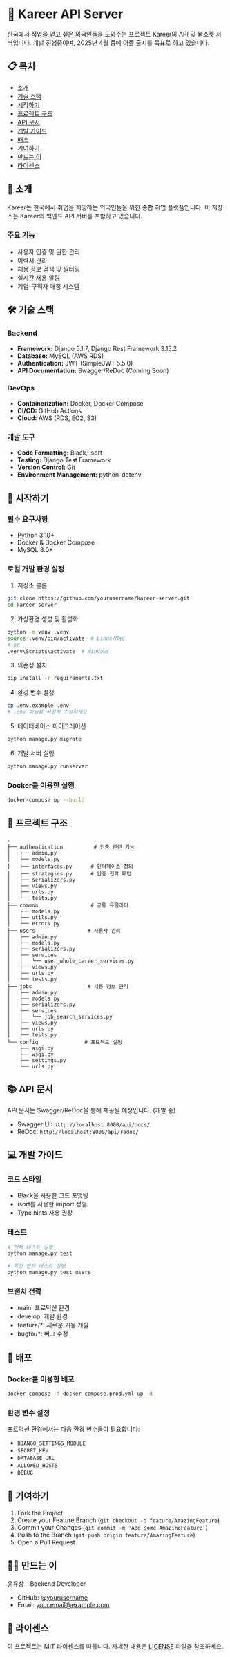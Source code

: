 # 🚀 Kareer API Server

한국에서 직업을 얻고 싶은 외국인들을 도와주는 프로젝트 Kareer의 API 및 웹소켓 서버입니다. 개발 진행중이며, 2025년 4월 중에 어플 출시를 목표로 하고 있습니다.

## 📋 목차

- [소개](#소개)
- [기술 스택](#기술-스택)
- [시작하기](#시작하기)
- [프로젝트 구조](#프로젝트-구조)
- [API 문서](#api-문서)
- [개발 가이드](#개발-가이드)
- [배포](#배포)
- [기여하기](#기여하기)
- [만드는 이](#만드는-이)
- [라이센스](#라이센스)

## 🎯 소개

Kareer는 한국에서 취업을 희망하는 외국인들을 위한 종합 취업 플랫폼입니다. 이 저장소는 Kareer의 백엔드 API 서버를 포함하고 있습니다.

### 주요 기능

- 사용자 인증 및 권한 관리
- 이력서 관리
- 채용 정보 검색 및 필터링
- 실시간 채용 알림
- 기업-구직자 매칭 시스템

## 🛠️ 기술 스택

### Backend

- **Framework:** Django 5.1.7, Django Rest Framework 3.15.2
- **Database:** MySQL (AWS RDS)
- **Authentication:** JWT (SimpleJWT 5.5.0)
- **API Documentation:** Swagger/ReDoc (Coming Soon)

### DevOps

- **Containerization:** Docker, Docker Compose
- **CI/CD:** GitHub Actions
- **Cloud:** AWS (RDS, EC2, S3)

### 개발 도구

- **Code Formatting:** Black, isort
- **Testing:** Django Test Framework
- **Version Control:** Git
- **Environment Management:** python-dotenv

## 🚀 시작하기

### 필수 요구사항

- Python 3.10+
- Docker & Docker Compose
- MySQL 8.0+

### 로컬 개발 환경 설정

1. 저장소 클론

```bash
git clone https://github.com/yourusername/kareer-server.git
cd kareer-server
```

2. 가상환경 생성 및 활성화

```bash
python -m venv .venv
source .venv/bin/activate  # Linux/Mac
# or
.venv\Scripts\activate  # Windows
```

3. 의존성 설치

```bash
pip install -r requirements.txt
```

4. 환경 변수 설정

```bash
cp .env.example .env
# .env 파일을 적절히 수정하세요
```

5. 데이터베이스 마이그레이션

```bash
python manage.py migrate
```

6. 개발 서버 실행

```bash
python manage.py runserver
```

### Docker를 이용한 실행

```bash
docker-compose up --build
```

## 📁 프로젝트 구조

```
.
├── authentication          # 인증 관련 기능
│   ├── admin.py
│   ├── models.py
│   ├── interfaces.py      # 인터페이스 정의
│   ├── strategies.py      # 인증 전략 패턴
│   ├── serializers.py
│   ├── views.py
│   ├── urls.py
│   └── tests.py
├── common                 # 공통 유틸리티
│   ├── models.py
│   ├── utils.py
│   └── errors.py
├── users                 # 사용자 관리
│   ├── admin.py
│   ├── models.py
│   ├── serializers.py
│   ├── services
│   │   └── user_whole_career_services.py
│   ├── views.py
│   ├── urls.py
│   └── tests.py
├── jobs                  # 채용 정보 관리
│   ├── admin.py
│   ├── models.py
│   ├── serializers.py
│   ├── services
│   │   └── job_search_services.py
│   ├── views.py
│   ├── urls.py
│   └── tests.py
└── config               # 프로젝트 설정
    ├── asgi.py
    ├── wsgi.py
    ├── settings.py
    └── urls.py
```

## 📚 API 문서

API 문서는 Swagger/ReDoc을 통해 제공될 예정입니다. (개발 중)

- Swagger UI: `http://localhost:8000/api/docs/`
- ReDoc: `http://localhost:8000/api/redoc/`

## 💻 개발 가이드

### 코드 스타일

- Black을 사용한 코드 포맷팅
- isort를 사용한 import 정렬
- Type hints 사용 권장

### 테스트

```bash
# 전체 테스트 실행
python manage.py test

# 특정 앱의 테스트 실행
python manage.py test users
```

### 브랜치 전략

- main: 프로덕션 환경
- develop: 개발 환경
- feature/\*: 새로운 기능 개발
- bugfix/\*: 버그 수정

## 🚀 배포

### Docker를 이용한 배포

```bash
docker-compose -f docker-compose.prod.yml up -d
```

### 환경 변수 설정

프로덕션 환경에서는 다음 환경 변수들이 필요합니다:

- `DJANGO_SETTINGS_MODULE`
- `SECRET_KEY`
- `DATABASE_URL`
- `ALLOWED_HOSTS`
- `DEBUG`

## 🤝 기여하기

1. Fork the Project
2. Create your Feature Branch (`git checkout -b feature/AmazingFeature`)
3. Commit your Changes (`git commit -m 'Add some AmazingFeature'`)
4. Push to the Branch (`git push origin feature/AmazingFeature`)
5. Open a Pull Request

## 👩‍💻 만드는 이

윤유상 - Backend Developer

- GitHub: [@yourusername](https://github.com/yourusername)
- Email: your.email@example.com

## 📄 라이센스

이 프로젝트는 MIT 라이센스를 따릅니다. 자세한 내용은 [LICENSE](LICENSE) 파일을 참조하세요.
